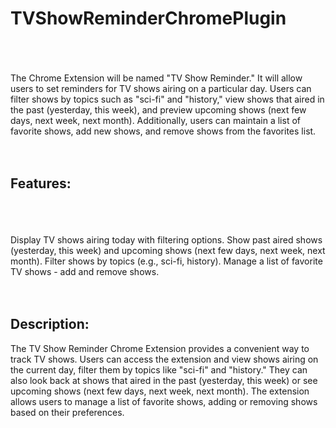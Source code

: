 # TVShowReminderChromePlugin
<br><br><br>
The Chrome Extension will be named "TV Show Reminder." It will allow users to set reminders for TV shows airing on a particular day. Users can filter shows by topics such as "sci-fi" and "history," view shows that aired in the past (yesterday, this week), and preview upcoming shows (next few days, next week, next month). Additionally, users can maintain a list of favorite shows, add new shows, and remove shows from the favorites list.
<br><br><br>
## Features:
<br><br><br>
Display TV shows airing today with filtering options.
Show past aired shows (yesterday, this week) and upcoming shows (next few days, next week, next month).
Filter shows by topics (e.g., sci-fi, history).
Manage a list of favorite TV shows - add and remove shows.
<br><br><br>
## Description:
The TV Show Reminder Chrome Extension provides a convenient way to track TV shows. Users can access the extension and view shows airing on the current day, filter them by topics like "sci-fi" and "history." They can also look back at shows that aired in the past (yesterday, this week) or see upcoming shows (next few days, next week, next month). The extension allows users to manage a list of favorite shows, adding or removing shows based on their preferences.
